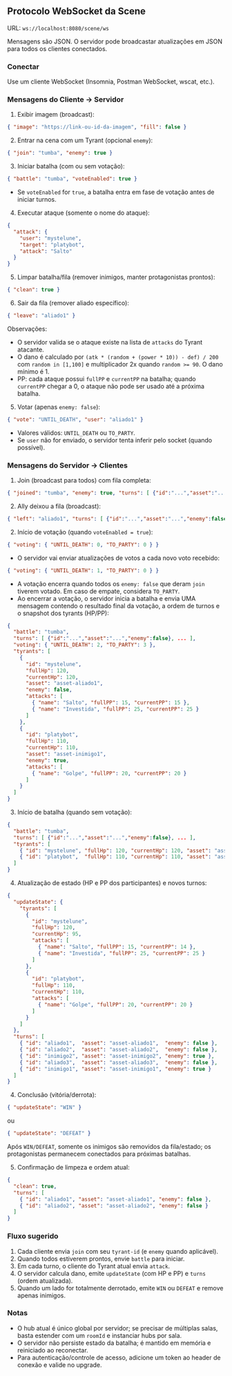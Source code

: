 ## Protocolo WebSocket da Scene

URL: `ws://localhost:8080/scene/ws`

Mensagens são JSON. O servidor pode broadcastar atualizações em JSON para todos os clientes conectados.

### Conectar

Use um cliente WebSocket (Insomnia, Postman WebSocket, wscat, etc.).

### Mensagens do Cliente → Servidor

1) Exibir imagem (broadcast):

```json
{ "image": "https://link-ou-id-da-imagem", "fill": false }
```

2) Entrar na cena com um Tyrant (opcional `enemy`):

```json
{ "join": "tumba", "enemy": true }
```

3) Iniciar batalha (com ou sem votação):

```json
{ "battle": "tumba", "voteEnabled": true }
```

- Se `voteEnabled` for `true`, a batalha entra em fase de votação antes de iniciar turnos.

4) Executar ataque (somente o nome do ataque):

```json
{
  "attack": {
    "user": "mystelune",
    "target": "platybot",
    "attack": "Salto"
  }
}
```

5) Limpar batalha/fila (remover inimigos, manter protagonistas prontos):

```json
{ "clean": true }
```

6) Sair da fila (remover aliado específico):

```json
{ "leave": "aliado1" }
```

Observações:
- O servidor valida se o ataque existe na lista de `attacks` do Tyrant atacante.
- O dano é calculado por `(atk * (random + (power * 10)) - def) / 200` com `random in [1,100]` e multiplicador 2x quando `random >= 90`. O dano mínimo é 1.
- PP: cada ataque possui `fullPP` e `currentPP` na batalha; quando `currentPP` chegar a 0, o ataque não pode ser usado até a próxima batalha.

5) Votar (apenas `enemy: false`):

```json
{ "vote": "UNTIL_DEATH", "user": "aliado1" }
```

- Valores válidos: `UNTIL_DEATH` ou `TO_PARTY`.
- Se `user` não for enviado, o servidor tenta inferir pelo socket (quando possível).

### Mensagens do Servidor → Clientes

1) Join (broadcast para todos) com fila completa:

```json
{ "joined": "tumba", "enemy": true, "turns": [ {"id":"...","asset":"...","enemy":false}, ... ] }
```

2) Ally deixou a fila (broadcast):

```json
{ "left": "aliado1", "turns": [ {"id":"...","asset":"...","enemy":false}, ... ] }
```

2) Início de votação (quando `voteEnabled = true`):

```json
{ "voting": { "UNTIL_DEATH": 0, "TO_PARTY": 0 } }
```

- O servidor vai enviar atualizações de votos a cada novo voto recebido:

```json
{ "voting": { "UNTIL_DEATH": 1, "TO_PARTY": 0 } }
```

- A votação encerra quando todos os `enemy: false` que deram `join` tiverem votado. Em caso de empate, considera `TO_PARTY`.
- Ao encerrar a votação, o servidor inicia a batalha e envia UMA mensagem contendo o resultado final da votação, a ordem de turnos e o snapshot dos tyrants (HP/PP):

```json
{
  "battle": "tumba",
  "turns": [ {"id":"...","asset":"...","enemy":false}, ... ],
  "voting": { "UNTIL_DEATH": 2, "TO_PARTY": 3 },
  "tyrants": [
    {
      "id": "mystelune",
      "fullHp": 120,
      "currentHp": 120,
      "asset": "asset-aliado1",
      "enemy": false,
      "attacks": [
        { "name": "Salto", "fullPP": 15, "currentPP": 15 },
        { "name": "Investida", "fullPP": 25, "currentPP": 25 }
      ]
    },
    {
      "id": "platybot",
      "fullHp": 110,
      "currentHp": 110,
      "asset": "asset-inimigo1",
      "enemy": true,
      "attacks": [
        { "name": "Golpe", "fullPP": 20, "currentPP": 20 }
      ]
    }
  ]
}
```

3) Início de batalha (quando sem votação):

```json
{
  "battle": "tumba",
  "turns": [ {"id":"...","asset":"...","enemy":false}, ... ],
  "tyrants": [
    { "id": "mystelune", "fullHp": 120, "currentHp": 120, "asset": "asset-aliado1", "enemy": false, "attacks": [ { "name": "Salto", "fullPP": 15, "currentPP": 15 } ] },
    { "id": "platybot",  "fullHp": 110, "currentHp": 110, "asset": "asset-inimigo1", "enemy": true,  "attacks": [ { "name": "Golpe",  "fullPP": 20, "currentPP": 20 } ] }
  ]
}
```

4) Atualização de estado (HP e PP dos participantes) e novos turnos:

```json
{
  "updateState": {
    "tyrants": [
      {
        "id": "mystelune",
        "fullHp": 120,
        "currentHp": 95,
        "attacks": [
          { "name": "Salto", "fullPP": 15, "currentPP": 14 },
          { "name": "Investida", "fullPP": 25, "currentPP": 25 }
        ]
      },
      {
        "id": "platybot",
        "fullHp": 110,
        "currentHp": 110,
        "attacks": [
          { "name": "Golpe", "fullPP": 20, "currentPP": 20 }
        ]
      }
    ]
  },
  "turns": [
    { "id": "aliado1",  "asset": "asset-aliado1",  "enemy": false },
    { "id": "aliado2",  "asset": "asset-aliado2",  "enemy": false },
    { "id": "inimigo2", "asset": "asset-inimigo2", "enemy": true },
    { "id": "aliado3",  "asset": "asset-aliado3",  "enemy": false },
    { "id": "inimigo1", "asset": "asset-inimigo1", "enemy": true }
  ]
}
```

4) Conclusão (vitória/derrota):

```json
{ "updateState": "WIN" }
```

ou

```json
{ "updateState": "DEFEAT" }
```

Após `WIN/DEFEAT`, somente os inimigos são removidos da fila/estado; os protagonistas permanecem conectados para próximas batalhas.

5) Confirmação de limpeza e ordem atual:

```json
{
  "clean": true,
  "turns": [
    { "id": "aliado1", "asset": "asset-aliado1", "enemy": false },
    { "id": "aliado2", "asset": "asset-aliado2", "enemy": false }
  ]
}
```

### Fluxo sugerido

1. Cada cliente envia `join` com seu `tyrant-id` (e `enemy` quando aplicável).
2. Quando todos estiverem prontos, envie `battle` para iniciar.
3. Em cada turno, o cliente do Tyrant atual envia `attack`.
4. O servidor calcula dano, emite `updateState` (com HP e PP) e `turns` (ordem atualizada).
5. Quando um lado for totalmente derrotado, emite `WIN` ou `DEFEAT` e remove apenas inimigos.

### Notas

- O hub atual é único global por servidor; se precisar de múltiplas salas, basta estender com um `roomId` e instanciar hubs por sala.
- O servidor não persiste estado da batalha; é mantido em memória e reiniciado ao reconectar.
- Para autenticação/controle de acesso, adicione um token ao header de conexão e valide no upgrade.


